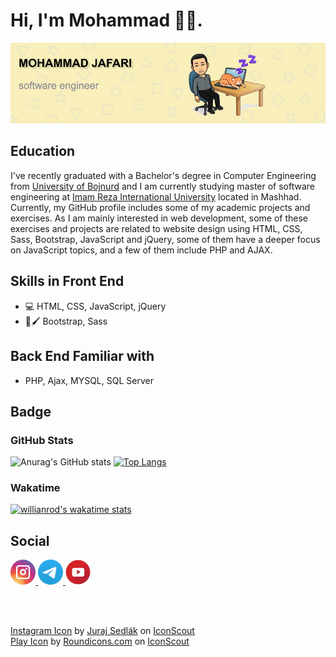 # Hi, I'm Mohammad 👋🏻.

<img src="./github-banner.png" alt ="banner that says Mohammad Jafari - software engineer">

## Education
I've recently graduated with a Bachelor's degree in Computer Engineering from <a href="https://ub.ac.ir/">University of Bojnurd</a> and I am currently studying master of software engineering at <a href="https://imamreza.ac.ir/">Imam Reza International University</a> located in Mashhad. Currently, my GitHub profile includes some of my academic projects and exercises. As I am mainly interested in web development, some of these exercises and projects are related to website design using HTML, CSS, Sass, Bootstrap, JavaScript and jQuery, some of them have a deeper focus on JavaScript topics, and a few of them include PHP and AJAX.

## Skills in Front End

* 💻 HTML, CSS, JavaScript, jQuery
* 🎨🖌️ Bootstrap, Sass

## Back End Familiar with

* PHP, Ajax, MYSQL, SQL Server

## Badge

### GitHub Stats

![Anurag's GitHub stats](https://github-readme-stats.vercel.app/api?username=mohammad-jafari-79&show_icons=true&theme=radical&card_width=50)
[![Top Langs](https://github-readme-stats.vercel.app/api/top-langs/?username=mohammad-jafari-79&layout=compact&theme=radical&card_width=50)](https://github.com/anuraghazra/github-readme-stats)

### Wakatime

[![willianrod's wakatime stats](https://github-readme-stats.vercel.app/api/wakatime?username=mohammadJafari79&theme=radical)](https://github.com/anuraghazra/github-readme-stats)

## Social

<a href="https://www.instagram.com/mohammad_jafari_79">
  <img width="40px" height="40px" src="icons/instagram.svg"/ alt="Instagram Icon">
</a>
<a href="https://t.me/Mohammad_Jafari_79">
  <img width="40px" height="40px" src="icons/telegram.svg"/ alt="telegram Icon">
</a>
<a href="https://www.youtube.com/channel/UC6d8ehqlxEVDOGmFrhu42SQ">
  <img width="40px" height="40px" src="icons/youtube.svg"/ alt="Youtube Icon">
</a>

<br><br>

<a href="https://iconscout.com/icons/instagram" target="_blank">Instagram Icon</a> by <a href="https://iconscout.com/contributors/juraj-sedlak">Juraj Sedlák</a> on <a href="https://iconscout.com">IconScout</a><br>
<a href="https://iconscout.com/icons/play" target="_blank">Play Icon</a> by <a href="https://iconscout.com/contributors/roundicons-com">Roundicons.com</a> on <a href="https://iconscout.com">IconScout</a>
    
